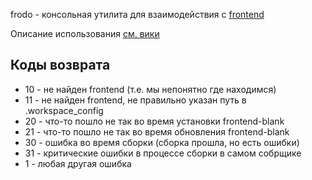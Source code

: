 frodo - консольная утилита для взаимодействия с [frontend](https://github.com/techart/frontend-blank)

Описание использования [см. вики](https://github.com/techart/frodo/wiki)

## Коды возврата

* 10 - не найден frontend (т.е. мы непонятно где находимся)
* 11 - не найден frontend, не правильно указан путь в .workspace_config
* 20 - что-то пошло не так во время установки frontend-blank
* 21 - что-то пошло не так во время обновления frontend-blank
* 30 - ошибка во время сборки (сборка прошла, но есть ошибки)
* 31 - критические ошибки в процессе сборки в самом собрщике
* 1 - любая другая ошибка